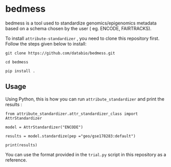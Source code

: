 # bedmess

bedmess is a tool used to standardize genomics/epigenomics metadata based on a schema chosen by the user ( eg. ENCODE, FAIRTRACKS).


To install `attribute-standardizer` , you need to clone this repository first. Follow the steps given below to install:

```
git clone https://github.com/databio/bedmess.git

cd bedmess

pip install .

```

## Usage

Using Python, this is how you can run `attribute_standardizer` and print the results :


```
from attribute_standardizer.attr_standardizer_class import AttrStandardizer

model = AttrStandardizer("ENCODE")

results = model.standardize(pep ="geo/gse178283:default")

print(results)

```

You can use the format provided in the `trial.py` script in this repository as a reference. 